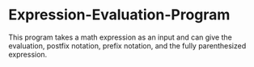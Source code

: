 # Expression-Evaluation-Program
This program takes a math expression as an input and can give the evaluation, postfix notation, prefix notation, and the fully parenthesized expression.
